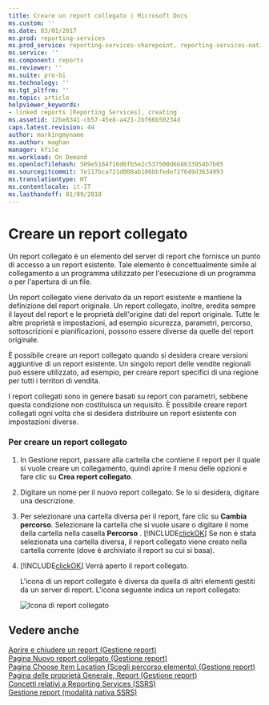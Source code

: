 ```yaml
---
title: Creare un report collegato | Microsoft Docs
ms.custom: ''
ms.date: 03/01/2017
ms.prod: reporting-services
ms.prod_service: reporting-services-sharepoint, reporting-services-native
ms.service: ''
ms.component: reports
ms.reviewer: ''
ms.suite: pro-bi
ms.technology: ''
ms.tgt_pltfrm: ''
ms.topic: article
helpviewer_keywords:
- linked reports [Reporting Services], creating
ms.assetid: 12be8341-cb57-45e8-a421-2bf66b50234d
caps.latest.revision: 44
author: markingmyname
ms.author: maghan
manager: kfile
ms.workload: On Demand
ms.openlocfilehash: 509e5164f16d6fb5e2c537500d668633954b7b05
ms.sourcegitcommit: 7e117bca721d008ab106bbfede72f649d3634993
ms.translationtype: HT
ms.contentlocale: it-IT
ms.lasthandoff: 01/09/2018
---
```

# <a name="create-a-linked-report"></a>Creare un report collegato
  Un report collegato è un elemento del server di report che fornisce un punto di accesso a un report esistente. Tale elemento è concettualmente simile al collegamento a un programma utilizzato per l'esecuzione di un programma o per l'apertura di un file.  
  
 Un report collegato viene derivato da un report esistente e mantiene la definizione del report originale. Un report collegato, inoltre, eredita sempre il layout del report e le proprietà dell'origine dati del report originale. Tutte le altre proprietà e impostazioni, ad esempio sicurezza, parametri, percorso, sottoscrizioni e pianificazioni, possono essere diverse da quelle del report originale.  
  
 È possibile creare un report collegato quando si desidera creare versioni aggiuntive di un report esistente. Un singolo report delle vendite regionali può essere utilizzato, ad esempio, per creare report specifici di una regione per tutti i territori di vendita.  
  
 I report collegati sono in genere basati su report con parametri, sebbene questa condizione non costituisca un requisito. È possibile creare report collegati ogni volta che si desidera distribuire un report esistente con impostazioni diverse.  
  
### <a name="to-create-a-linked-report"></a>Per creare un report collegato  
  
1.  In Gestione report, passare alla cartella che contiene il report per il quale si vuole creare un collegamento, quindi aprire il menu delle opzioni e fare clic su **Crea report collegato**.  
  
2.  Digitare un nome per il nuovo report collegato. Se lo si desidera, digitare una descrizione.  
  
3.  Per selezionare una cartella diversa per il report, fare clic su **Cambia percorso**. Selezionare la cartella che si vuole usare o digitare il nome della cartella nella casella **Percorso** . [!INCLUDE[clickOK](../../includes/clickok-md.md)] Se non è stata selezionata una cartella diversa, il report collegato viene creato nella cartella corrente (dove è archiviato il report su cui si basa).  
  
4.  [!INCLUDE[clickOK](../../includes/clickok-md.md)] Verrà aperto il report collegato.  
  
     L'icona di un report collegato è diversa da quella di altri elementi gestiti da un server di report. L'icona seguente indica un report collegato:  
  
     ![Icona di report collegato](../../reporting-services/report-server/media/hlp-16linked.gif "Icona di report collegato")  
  
## <a name="see-also"></a>Vedere anche  
 [Aprire e chiudere un report &#40;Gestione report&#41;](../../reporting-services/reports/open-and-close-a-report-report-manager.md)   
 [Pagina Nuovo report collegato &#40;Gestione report&#41;](http://msdn.microsoft.com/library/fefb46e8-6901-4d50-a3f8-7c49ad72e7b1)   
 [Pagina Choose Item Location (Scegli percorso elemento) &#40;Gestione report&#41;](http://msdn.microsoft.com/library/4a53a1a8-d1e1-47ef-b1fc-63352ece7d3c)   
 [Pagina delle proprietà Generale, Report &#40;Gestione report&#41;](http://msdn.microsoft.com/library/66c99d28-ab41-45f0-bf02-ed560293595d)   
 [Concetti relativi a Reporting Services &#40;SSRS&#41;](../../reporting-services/reporting-services-concepts-ssrs.md)   
 [Gestione report &#40;modalità nativa SSRS&#41;](http://msdn.microsoft.com/library/80949f9d-58f5-48e3-9342-9e9bf4e57896)  
  
  
